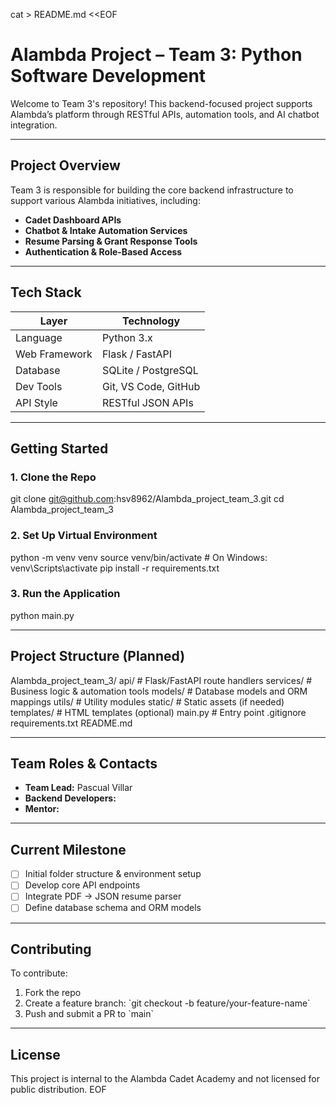 cat > README.md <<EOF
# Alambda Project – Team 3: Python Software Development

Welcome to Team 3's repository! This backend-focused project supports Alambda’s platform through RESTful APIs, automation tools, and AI chatbot integration.

---

## Project Overview

Team 3 is responsible for building the core backend infrastructure to support various Alambda initiatives, including:

- **Cadet Dashboard APIs**
- **Chatbot & Intake Automation Services**
- **Resume Parsing & Grant Response Tools**
- **Authentication & Role-Based Access**

---

## Tech Stack

| Layer         | Technology          |
|---------------|---------------------|
| Language      | Python 3.x          |
| Web Framework | Flask / FastAPI     |
| Database      | SQLite / PostgreSQL |
| Dev Tools     | Git, VS Code, GitHub |
| API Style     | RESTful JSON APIs   |

---

## Getting Started

### 1. Clone the Repo
git clone git@github.com:hsv8962/Alambda_project_team_3.git
cd Alambda_project_team_3


### 2. Set Up Virtual Environment
python -m venv venv
source venv/bin/activate  # On Windows: venv\\Scripts\\activate
pip install -r requirements.txt


### 3. Run the Application
python main.py


---

## Project Structure (Planned)

Alambda_project_team_3/
    api/             # Flask/FastAPI route handlers
    services/        # Business logic & automation tools
    models/          # Database models and ORM mappings
    utils/           # Utility modules
    static/          # Static assets (if needed)
    templates/       # HTML templates (optional)
    main.py          # Entry point
    .gitignore
    requirements.txt
    README.md


---

## Team Roles & Contacts

- **Team Lead:** Pascual Villar  
- **Backend Developers:**  
- **Mentor:** 

---

## Current Milestone

- [ ] Initial folder structure & environment setup  
- [ ] Develop core API endpoints  
- [ ] Integrate PDF → JSON resume parser  
- [ ] Define database schema and ORM models

---

## Contributing

To contribute:
1. Fork the repo
2. Create a feature branch: \`git checkout -b feature/your-feature-name\`
3. Push and submit a PR to \`main\`

---

## License
This project is internal to the Alambda Cadet Academy and not licensed for public distribution.
EOF
